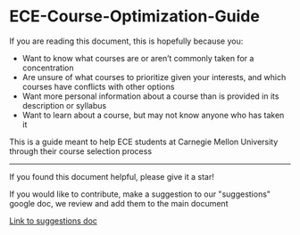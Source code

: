 # ECE-Course-Optimization-Guide

If you are reading this document, this is hopefully because you:
* Want to know what courses are or aren’t commonly taken for a concentration
* Are unsure of what courses to prioritize given your interests, and which courses have conflicts with other options
* Want more personal information about a course than is provided in its description or syllabus
* Want to learn about a course, but may not know anyone who has taken it


This is a guide meant to help ECE students at Carnegie Mellon University through their course selection process

---

If you found this document helpful, please give it a star!

If you would like to contribute, make a suggestion to our "suggestions" google doc, we review and add them to the main document

[Link to suggestions doc](https://docs.google.com/document/d/1tMJWqviQejVsrMx6cbrlduEiCDxEjpT5KPOWEMAWvhk/edit?usp=sharing)


